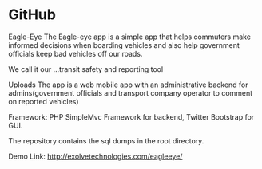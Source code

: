 GitHub
======

Eagle-Eye
The Eagle-eye app is a simple app that helps commuters make informed decisions when boarding vehicles and also help government officials
keep bad vehicles off our roads.

We call it our ...transit safety and reporting tool



Uploads
The app is a web mobile app with an administrative backend for admins(government officials and transport company operator to
comment on reported vehicles)

Framework: PHP SimpleMvc Framework for backend,
Twitter Bootstrap for GUI.

The repository contains the sql dumps in the root directory.

Demo Link: http://exolvetechnologies.com/eagleeye/
